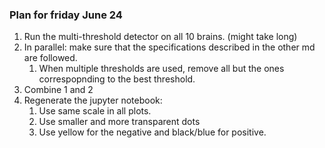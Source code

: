 ### Plan for friday June 24



1. Run the multi-threshold detector on all 10 brains. (might take long) 
2. In parallel: make sure that the specifications described in the other md are followed.
   1. When multiple thresholds are used, remove all but the ones correspopnding to the best threshold.
3. Combine 1 and 2
4. Regenerate the jupyter notebook:
   1. Use same scale in all plots.
   2. Use smaller and more transparent dots
   3. Use yellow for the negative and black/blue for positive.
